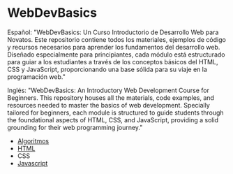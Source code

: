 # WebDevBasics
Español:
"WebDevBasics: Un Curso Introductorio de Desarrollo Web para Novatos. Este repositorio contiene todos los materiales, ejemplos de código y recursos necesarios para aprender los fundamentos del desarrollo web. Diseñado especialmente para principiantes, cada módulo está estructurado para guiar a los estudiantes a través de los conceptos básicos del HTML, CSS y JavaScript, proporcionando una base sólida para su viaje en la programación web."

Inglés:
"WebDevBasics: An Introductory Web Development Course for Beginners. This repository houses all the materials, code examples, and resources needed to master the basics of web development. Specially tailored for beginners, each module is structured to guide students through the foundational aspects of HTML, CSS, and JavaScript, providing a solid grounding for their web programming journey."

- [Algoritmos](00-Algorithm/index.md)
- [HTML](01-HTML/docs/index.md)
- CSS
- [Javascript](03-Javascript/docs/index.md)